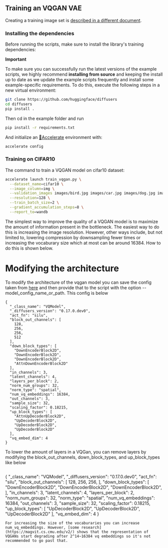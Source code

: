 ## Training an VQGAN VAE

Creating a training image set is [described in a different document](https://huggingface.co/docs/datasets/image_process#image-datasets).

### Installing the dependencies

Before running the scripts, make sure to install the library's training dependencies:

**Important**

To make sure you can successfully run the latest versions of the example scripts, we highly recommend **installing from source** and keeping the install up to date as we update the example scripts frequently and install some example-specific requirements. To do this, execute the following steps in a new virtual environment:
```bash
git clone https://github.com/huggingface/diffusers
cd diffusers
pip install .
```

Then cd in the example folder  and run
```bash
pip install -r requirements.txt
```


And initialize an [🤗Accelerate](https://github.com/huggingface/accelerate/) environment with:

```bash
accelerate config
```

### Training on CIFAR10

The command to train a VQGAN model on cifar10 dataset:

```bash
accelerate launch train_vqgan.py \
  --dataset_name=cifar10 \
  --image_column=img \
  --validation_images images/bird.jpg images/car.jpg images/dog.jpg images/frog.jpg \
  --resolution=128 \
  --train_batch_size=2 \
  --gradient_accumulation_steps=8 \
  --report_to=wandb
```

The simplest way to improve the quality of a VQGAN model is to maximize the amount of information present in the bottleneck. The easiest way to do this is increasing the image resolution. However, other ways include, but not limited to, lowering compression by downsampling fewer times or increasing the vocaburary size which at most can be around 16384. How to do this is shown below.

# Modifying the architecture

To modify the architecture of the vqgan model you can save the config taken from [here](https://huggingface.co/kandinsky-community/kandinsky-2-2-decoder/blob/main/movq/config.json) and then provide that to the script with the option --model_config_name_or_path. This config is below
```
{
  "_class_name": "VQModel",
  "_diffusers_version": "0.17.0.dev0",
  "act_fn": "silu",
  "block_out_channels": [
    128,
    256,
    256,
    512
  ],
  "down_block_types": [
    "DownEncoderBlock2D",
    "DownEncoderBlock2D",
    "DownEncoderBlock2D",
    "AttnDownEncoderBlock2D"
  ],
  "in_channels": 3,
  "latent_channels": 4,
  "layers_per_block": 2,
  "norm_num_groups": 32,
  "norm_type": "spatial",
  "num_vq_embeddings": 16384,
  "out_channels": 3,
  "sample_size": 32,
  "scaling_factor": 0.18215,
  "up_block_types": [
    "AttnUpDecoderBlock2D",
    "UpDecoderBlock2D",
    "UpDecoderBlock2D",
    "UpDecoderBlock2D"
  ],
  "vq_embed_dim": 4
}
```
To lower the amount of layers in a VQGan, you can remove layers by modifying the block_out_channels, down_block_types, and up_block_types like below
```
```
{
  "_class_name": "VQModel",
  "_diffusers_version": "0.17.0.dev0",
  "act_fn": "silu",
  "block_out_channels": [
    128,
    256,
    256,
  ],
  "down_block_types": [
    "DownEncoderBlock2D",
    "DownEncoderBlock2D",
    "DownEncoderBlock2D",
  ],
  "in_channels": 3,
  "latent_channels": 4,
  "layers_per_block": 2,
  "norm_num_groups": 32,
  "norm_type": "spatial",
  "num_vq_embeddings": 16384,
  "out_channels": 3,
  "sample_size": 32,
  "scaling_factor": 0.18215,
  "up_block_types": [
    "UpDecoderBlock2D",
    "UpDecoderBlock2D",
    "UpDecoderBlock2D"
  ],
  "vq_embed_dim": 4
}
```
For increasing the size of the vocaburaries you can increase num_vq_embeddings. However, [some research](https://magvit.cs.cmu.edu/v2/) shows that the representation of VQGANs start degrading after 2^14~16384 vq embeddings so it's not recommended to go past that.